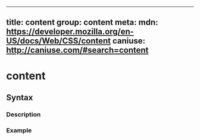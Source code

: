 
  ---
  title: content
  group: content
  meta:
    mdn: https://developer.mozilla.org/en-US/docs/Web/CSS/content
    caniuse: http://caniuse.com/#search=content
  ---

  # content
  <!--- Introduction for content, keep it brief and set the overall context -->

  ## Syntax
  <!--- Introduce the various syntax for content -->

  ### Description
  <!--- For each major section of syntax, provide a description explaining its usage further -->

  ### Example
  <!--- Provide code examples for the syntax block you're currently describing -->